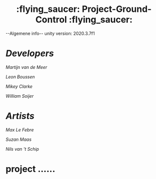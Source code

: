 <h1 align='center'> :flying_saucer: Project-Ground-Control :flying_saucer:</h1>


--Algemene info--
unity version: 2020.3.7f1


<h1><i>Developers</i></h1>

*Martijn van de Meer*

*Leon Boussen*

*Mikey Clarke*

*William Soijer*


<h1><i>Artists</i></h1>

*Max Le Febre*

*Suzan Maas*

*Nils van 't Schip*


# project ......
